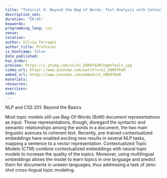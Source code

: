 ```yaml
---
title: "Tutorial 4: Beyond the Bag of Words: Text Analysis with Contextualized Topic Models"
description_seo: 
duration: "59:45"
keywords:
programming_lang: css
venue:
location:
author: Silvia Terragni
author_title: Professor
is_bootcamp: false
date_published:
has_order: 
preview: https://i.ytimg.com/vi/n1_G8K07KoM/hqdefault.jpg
video_url: https://www.youtube.com/watch?v=n1_G8K07KoM
embed_url: https://www.youtube.com/embed/n1_G8K07KoM
materials:
resources:
exercises:
code:
---
```


NLP and CSS 201: Beyond the Basics

Most topic models still use Bag-Of-Words (BoW) document representations as input. These representations, though, disregard the syntactic and semantic relationships among the words in a document, the two main linguistic avenues to coherent text. Recently, pre-trained contextualized embeddings have enabled exciting new results in several NLP tasks, mapping a sentence to a vector representation. Contextualized Topic Models (CTM) combine contextualized embeddings with neural topic models to increase the quality of the topics. Moreover, using multilingual embeddings allows the model to learn topics in one language and predict them for documents in unseen languages, thus addressing a task of zero-shot cross-lingual topic modeling.